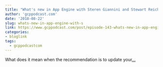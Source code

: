```yaml
---
title: "What's new in App Engine with Steren Giannini and Stewart Reichling"
author: 'gcppodcast.com'
date: '2018-08-22'
slug: whats-new-in-app-engine-with-s
link: https://www.gcppodcast.com/post/episode-143-whats-new-in-app-engine-with-steren-giannini-and-stewart-reichling/
categories:
- bloglink
tags:
  - gcppodcastcom
---
```


What does it mean when the recommendation is to update your[... <i class="fas fa-external-link-alt"></i>](https://www.gcppodcast.com/post/episode-143-whats-new-in-app-engine-with-steren-giannini-and-stewart-reichling/)


